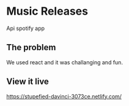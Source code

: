 # Music Releases

Api spotify app

## The problem

We used react and it was challanging and fun.


## View it live

https://stupefied-davinci-3073ce.netlify.com/
